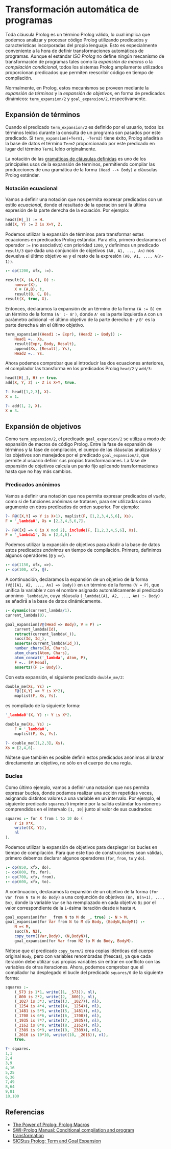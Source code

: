 # Transformación automática de programas

Toda cláusula Prolog es un término Prolog válido, lo cual implica que podemos analizar y procesar código Prolog utilizando predicados y características incorporadas del propio lenguaje. Esto es especialmente conveniente a la hora de definir transformaciones automáticas de programas. Aunque el estándar *ISO Prolog* no define ningún mecanismo de transformación de programas tales como la *expansión de macros* o la *compilación condicional*, todos los sistemas Prolog ampliamente utilizados proporcionan predicados que permiten reescribir código en tiempo de compilación.

Normalmente, en Prolog, estos mecanismos se proveen mediante la *expansión de términos* y la *expansión de objetivos*, en forma de predicados dinámicos: `term_expansion/2` y `goal_expansion/2`, respectivamente.

## Expansión de términos

Cuando el predicado `term_expansion/2` es definido por el usuario, todos los términos leídos durante la consulta de un programa son pasados por este predicado. Si `term_expansion(+Term1, -Term2)` tiene éxito, Prolog añadirá a la base de datos el término `Term2` proporcionado por este predicado en lugar del término `Term1` leído originalmente.

La notación de las [gramáticas de cláusulas definidas](https://jariaza.es/blog/gramaticas-de-clausulas-definidas) es uno de los principales usos de la expansión de términos, permitiendo compilar las producciones de una gramática de la forma `(Head --> Body)` a cláusulas Prolog estándar.

### Notación ecuacional

Vamos a definir una notación que nos permita expresar predicados con un estilo *ecuacional*, donde el resultado de la operación será la última expresión de la parte derecha de la ecuación. Por ejemplo:

```prolog
head([H|_]) := H.
add(X, Y) := Z is X+Y, Z.
```

Podemos utilizar la expansión de términos para transformar estas ecuaciones en predicados Prolog estándar. Para ello, primero declaramos el operador `:=` (no asociativo) con prioridad `1200`, y definimos un predicado `result/3` que dada una conjunción de objetivos `(A0, A1, ..., An)` nos devuelva el último objetivo `An` y el resto de la expresión `(A0, A1, ..., A(n-1))`. 

```prolog
:- op(1200, xfx, :=).

result(X, (A,C), D) :-
    nonvar(X),
    X = (A,B), !,
    result(B, C, D).
result(X, true, X).
```

Entonces, declaramos la expansión de un término de la forma `(A := B)` en un término de la forma `(A' :- B')`, donde `A'` es la parte izquierda `A` con un parámetro adicional -el último objetivo de la parte derecha `B`- y `B'` es la parte derecha `B` sin el último objetivo.

```prolog
term_expansion((Head1 := Expr), (Head2 :- Body)) :-
    Head1 =.. Xs,
    result(Expr, Body, Result),
    append(Xs, [Result], Ys),
    Head2 =.. Ys.
```

Ahora podemos comprobar que al introducir las dos ecuaciones anteriores, el compilador las transforma en los predicados Prolog `head/2` y `add/3`:

```prolog
head([H|_], H) :- true.
add(X, Y, Z) :- Z is X+Y, true.
```

```prolog
?- head([1,2,3], X).
X = 1.

?- add(1, 2, X).
X = 3.
```

## Expansión de objetivos

Como `term_expansion/2`, el predicado `goal_expansion/2` se utiliza a modo de expansión de macros de código Prolog. Entre la fase de expansión de términos y la fase de compilación, el cuerpo de las cláusulas analizadas y los objetivos son manejados por el predicado `goal_expansion/2`, que permite al usuario definir sus propias transformaciones. La fase de expansión de objetivos calcula un punto fijo aplicando transformaciones hasta que no hay más cambios.

### Predicados anónimos

Vamos a definir una notación que nos permita expresar predicados *al vuelo*, como si de funciones anónimas se tratasen, para ser utilizadas como argumento en otros predicados de orden superior. Por ejemplo:

```prolog
?- F@([X,Y] => Y is X+1), maplist(F, [1,2,3,4,5,6], Xs).
F = '_lambda0', Xs = [2,3,4,5,6,7].

?- F@([X] => 0 is X mod 2), include(F, [1,2,3,4,5,6], Xs).
F = '_lambda1', Xs = [2,4,6].
```

Podemos utilizar la expansión de objetivos para añadir a la base de datos estos predicados *anónimos* en tiempo de compilación. Primero, definimos algunos operadores (`@` y `=>`).

```prolog
:- op(1150, xfx, =>).
:- op(100, xfx, @).
```

A continuación, declaramos la expansión de un objetivo de la forma `(V@([A1, A2, ..., An] => Body))` en un término de la forma `(V = P)`, que unifica la variable `V` con el nombre asignado automáticamente al predicado anónimo `_lambdai/n`, cuya cláusula `(_lambdai(A1, A2, ..., An) :- Body)` se añadirá a la base de datos dinámicamente.

```prolog
:- dynamic(current_lambda/1).
current_lambda(0).

goal_expansion(V@(Head => Body), V = P) :-
    current_lambda(Id),
    retract(current_lambda(_)),
    succ(Id, Id_),
    asserta(current_lambda(Id_)),
    number_chars(Id, Chars),
    atom_chars(Atom, Chars),
    atom_concat('_lambda', Atom, P),
    F =.. [P|Head],
    assertz((F :- Body)).
```

Con esta expansión, el siguiente predicado `double_me/2`:

```prolog
double_me(Xs, Ys) :-
    F@([X,Y] => Y is X*2),
    maplist(F, Xs, Ys).
```

es compilado de la siguiente forma:

```prolog
'_lambda0'(X, Y) :- Y is X*2.

double_me(Xs, Ys) :-
    F = '_lambda0',
    maplist(F, Xs, Ys).
```

```prolog
?- double_me([1,2,3], Xs).
Xs = [2,4,6].
```

Nótese que también es posible definir estos predicados anónimos al lanzar directamente un objetivo, no sólo en el cuerpo de una regla.

### Bucles

Como último ejemplo, vamos a definir una notación que nos permita expresar bucles, donde podamos realizar una acción repetidas veces, asignando distintos valores a una variable en un intervalo. Por ejemplo, el siguiente predicado `squares/0` imprime por la salida estándar los números comprendidos en el intervalo `[1, 10]` junto al valor de sus cuadrados:

```prolog
squares :- for X from 1 to 10 do (
    Y is X*X,
    write((X, Y)),
    nl
).
```

Podemos utilizar la expansión de objetivos para desplegar los bucles en tiempo de compilación. Para que este tipo de construcciones sean válidas, primero debemos declarar algunos operadores (`for`, `from`, `to` y `do`).

```prolog
:- op(850, xfx, do).
:- op(800, fx, for).
:- op(700, xfx, from).
:- op(600, xfx, to).
```

A continuación, declaramos la expansión de un objetivo de la forma `(for Var from N to M do Body)` a una conjunción de objetivos `(Bn, B(n+1), ..., Bm)`, donde la variable `Var` se ha reemplazado en cada objetivo `Bi` por el valor correspondiente de la `i`-ésima iteración desde `N` hasta `M`.

```prolog
goal_expansion(for _ from N to M do _, true) :- N > M.
goal_expansion(for Var from N to M do Body, (BodyN,BodyM)) :-
    N =< M,
    succ(N, N2),
    copy_term((Var,Body), (N,BodyN)),
    goal_expansion(for Var from N2 to M do Body, BodyM).
```

Nótese que el predicado `copy_term/2` crea copias idénticas del cuerpo original `Body`, pero con variables renombradas (frescas), ya que cada iteración debe utilizar sus propias variables sin entrar en conflicto con las variables de otras iteraciones. Ahora, podemos comprobar que el compilador ha desplegado el bucle del predicado `squares/0` de la siguiente forma:

```prolog
squares :-
    (_573 is 1*1, write((1, _573)), nl),
    (_800 is 2*2, write((2, _800)), nl),
    (_1027 is 3*3, write((3, _1027)), nl),
    (_1254 is 4*4, write((4, _1254)), nl),
    (_1481 is 5*5, write((5, _1481)), nl),
    (_1708 is 6*6, write((6, _1708)), nl),
    (_1935 is 7*7, write((7, _1935)), nl),
    (_2162 is 8*8, write((8, _2162)), nl),
    (_2389 is 9*9, write((9, _2389)), nl),
    (_2616 is 10*10, write((10, _2616)), nl),
    true.
```

```prolog
?- squares.
1,1
2,4
3,9
4,16
5,25
6,36
7,49
8,64
9,81
10,100
```

## Referencias

* [The Power of Prolog: Prolog Macros](https://www.metalevel.at/prolog/macros)
* [SWI-Prolog Manual: Conditional compilation and program transformation](https://www.swi-prolog.org/pldoc/man?section=progtransform)
* [SICStus Prolog: Term and Goal Expansion](https://sicstus.sics.se/sicstus/docs/3.12.9/html/sicstus/Term-and-Goal-Expansion.html)
